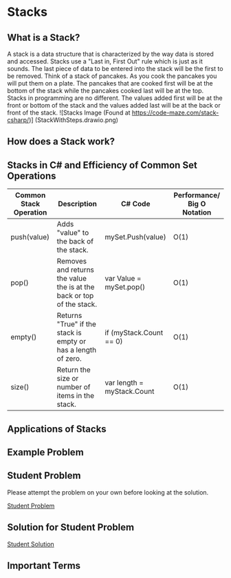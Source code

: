 # Stacks
## What is a Stack?
A stack is a data structure that is characterized by the way data is stored and accessed. Stacks use a "Last in, First Out" rule which is just as it sounds. The last piece of data to be entered into the stack will be the first to be removed. Think of a stack of pancakes. As you cook the pancakes you will put them on a plate. The pancakes that are cooked first will be at the bottom of the stack while the pancakes cooked last will be at the top. Stacks in programming are no different. The values added first will be at the front or bottom of the stack and the values added last will be at the back or front of the stack.
![Stacks Image (Found at https://code-maze.com/stack-csharp/)] (StackWithSteps.drawio.png)

## How does a Stack work?


## Stacks in C# and Efficiency of Common Set Operations
| Common Stack Operation | Description                                                           | C# Code                    | Performance/ Big O Notation              |
|------------------------|-----------------------------------------------------------------------|----------------------------|------------------------------------------|
| push(value)            | Adds "value" to the back of the stack.                                | mySet.Push(value)          | O(1)|
| pop()                  | Removes and returns the value the is at the back or top of the stack. | var Value = mySet.pop()    | O(1)|
| empty()                | Returns "True" if the stack is empty or has a length of zero.         | if (myStack.Count == 0)    | O(1)|
| size()                 | Return the size or number of items in the stack.                      | var length = myStack.Count | O(1)|

## Applications of Stacks


## Example Problem


## Student Problem
Please attempt the problem on your own before looking at the solution.

 

[Student Problem](ds1-problem)


## Solution for Student Problem
[Student Solution](ds1-solution)

## Important Terms
